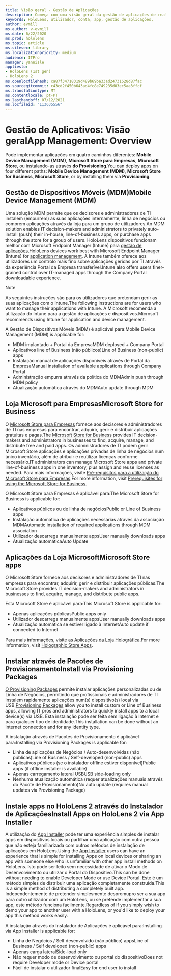 ```yaml
---
title: Visão geral - Gestão de Aplicações
description: Começa com uma visão geral da gestão de aplicações de realidade mista com a gestão de dispositivos móveis, loja da Microsoft para negócios e pacotes de provisionamento.
keywords: HoloLens, utilizador, conta, app, gestão de aplicações,
author: evmill
ms.author: v-evmill
ms.date: 6/22/2020
ms.prod: hololens
ms.topic: article
ms.sitesec: library
ms.localizationpriority: medium
audience: ITPro
manager: yannisle
appliesto:
- HoloLens (1st gen)
- HoloLens 2
ms.openlocfilehash: ca87f34718319d489b69ba33ad24731628d87fac
ms.sourcegitcommit: c43cd2f450b643ad4fc8e749235d03ec5aa3ffcf
ms.translationtype: MT
ms.contentlocale: pt-PT
ms.lasthandoff: 07/12/2021
ms.locfileid: "113635556"
---
```

# <a name="app-management-overview"></a><span data-ttu-id="b0e4b-104">Gestão de Aplicativos: Visão geral</span><span class="sxs-lookup"><span data-stu-id="b0e4b-104">App Management: Overview</span></span>

<span data-ttu-id="b0e4b-105">Pode implementar aplicações em quatro caminhos diferentes: **Mobile Device Management (MDM)**, **Microsoft Store para Empresas**, **Microsoft Store**, ou instalando-as através **do Provisioning**.</span><span class="sxs-lookup"><span data-stu-id="b0e4b-105">You can deploy apps on four different paths: **Mobile Device Management (MDM)**, **Microsoft Store for Business**, **Microsoft Store**, or by installing them via **Provisioning**.</span></span>

## <a name="mobile-device-management-mdm"></a><span data-ttu-id="b0e4b-106">Gestão de Dispositivos Móveis (MDM)</span><span class="sxs-lookup"><span data-stu-id="b0e4b-106">Mobile Device Management (MDM)</span></span>

<span data-ttu-id="b0e4b-107">Uma solução MDM permite que os decisores e administradores de TI instalem (empurrem) as suas aplicações internamente, linha de negócios ou comprem aplicações através da loja para um grupo de utilizadores.</span><span class="sxs-lookup"><span data-stu-id="b0e4b-107">An MDM solution enables IT decision-makers and administrators to privately auto-install (push) their in-house, line-of-business apps, or purchase apps through the store for a group of users.</span></span> <span data-ttu-id="b0e4b-108">HoloLens dispositivos funcionam melhor com Microsoft Endpoint Manager (Intune) para [gestão de aplicações.](app-deploy-intune.md)</span><span class="sxs-lookup"><span data-stu-id="b0e4b-108">HoloLens devices work best with Microsoft Endpoint Manager (Intune) for [application management](app-deploy-intune.md).</span></span> <span data-ttu-id="b0e4b-109">A Intune também oferece aos utilizadores um controlo mais fino sobre aplicações geridas por TI através da experiência Portal da Empresa transferível.</span><span class="sxs-lookup"><span data-stu-id="b0e4b-109">Intune also offers users finer-grained control over IT-managed apps through the Company Portal downloadable experience.</span></span>

> [!NOTE]
> <span data-ttu-id="b0e4b-110">As seguintes instruções são para os utilizadores que pretendam gerir as suas aplicações com o Intune.</span><span class="sxs-lookup"><span data-stu-id="b0e4b-110">The following instructions are for users who want to manage their applications with Intune.</span></span> <span data-ttu-id="b0e4b-111">A Microsoft recomenda a utilização do Intune para a gestão de aplicações e dispositivos.</span><span class="sxs-lookup"><span data-stu-id="b0e4b-111">Microsoft recommends using Intune for application and device management.</span></span>

<span data-ttu-id="b0e4b-112">A Gestão de Dispositivos Móveis (MDM) é aplicável para:</span><span class="sxs-lookup"><span data-stu-id="b0e4b-112">Mobile Device Management (MDM) is applicable for:</span></span>

* <span data-ttu-id="b0e4b-113">MDM implantado + Portal da Empresa</span><span class="sxs-lookup"><span data-stu-id="b0e4b-113">MDM deployed + Company Portal</span></span>
* <span data-ttu-id="b0e4b-114">Aplicativos line of Business (não públicos)</span><span class="sxs-lookup"><span data-stu-id="b0e4b-114">Line of Business (non-public) apps</span></span>
* <span data-ttu-id="b0e4b-115">Instalação manual de aplicações disponíveis através de Portal da Empresa</span><span class="sxs-lookup"><span data-stu-id="b0e4b-115">Manual installation of available applications through Company Portal</span></span>
* <span data-ttu-id="b0e4b-116">Administração empurra através da política do MDM</span><span class="sxs-lookup"><span data-stu-id="b0e4b-116">Admin push through MDM policy</span></span>
* <span data-ttu-id="b0e4b-117">Atualização automática através do MDM</span><span class="sxs-lookup"><span data-stu-id="b0e4b-117">Auto update through MDM</span></span>

## <a name="microsoft-store-for-business"></a><span data-ttu-id="b0e4b-118">Loja Microsoft para Empresas</span><span class="sxs-lookup"><span data-stu-id="b0e4b-118">Microsoft Store for Business</span></span>

<span data-ttu-id="b0e4b-119">O [Microsoft Store para Empresas](app-deploy-store-business.md) fornece aos decisores e administradores de TI nas empresas para encontrar, adquirir, gerir e distribuir aplicações gratuitas e pagas.</span><span class="sxs-lookup"><span data-stu-id="b0e4b-119">The [Microsoft Store for Business](app-deploy-store-business.md) provides IT decision-makers and administrators in businesses to find, acquire, manage, and distribute free and paid apps.</span></span> <span data-ttu-id="b0e4b-120">Os administradores de TI podem gerir Microsoft Store aplicações e aplicações privadas de linha de negócios num único inventário, além de atribuir e reutilizar licenças conforme necessário.</span><span class="sxs-lookup"><span data-stu-id="b0e4b-120">IT administrators can manage Microsoft Store apps and private line-of-business apps in one inventory, plus assign and reuse licenses as needed.</span></span> <span data-ttu-id="b0e4b-121">Para mais informações, visite [Pré-requisitos para a utilização do Microsoft Store para Empresas](/microsoft-store/prerequisites-microsoft-store-for-business).</span><span class="sxs-lookup"><span data-stu-id="b0e4b-121">For more information, visit [Prerequisites for using the Microsoft Store for Business](/microsoft-store/prerequisites-microsoft-store-for-business).</span></span>

<span data-ttu-id="b0e4b-122">O Microsoft Store para Empresas é aplicável para:</span><span class="sxs-lookup"><span data-stu-id="b0e4b-122">The Microsoft Store for Business is applicable for:</span></span>

* <span data-ttu-id="b0e4b-123">Aplicativos públicos ou de linha de negócios</span><span class="sxs-lookup"><span data-stu-id="b0e4b-123">Public or Line of Business apps</span></span>
* <span data-ttu-id="b0e4b-124">Instalação automática de aplicações necessárias através da associação MDM</span><span class="sxs-lookup"><span data-stu-id="b0e4b-124">Automatic installation of required applications through MDM association</span></span>
* <span data-ttu-id="b0e4b-125">Utilizador descarrega manualmente apps</span><span class="sxs-lookup"><span data-stu-id="b0e4b-125">User manually downloads apps</span></span>
* <span data-ttu-id="b0e4b-126">Atualização automática</span><span class="sxs-lookup"><span data-stu-id="b0e4b-126">Auto Update</span></span>

## <a name="microsoft-store-apps"></a><span data-ttu-id="b0e4b-127">Aplicações da Loja Microsoft</span><span class="sxs-lookup"><span data-stu-id="b0e4b-127">Microsoft Store apps</span></span>

<span data-ttu-id="b0e4b-128">O Microsoft Store fornece aos decisores e administradores de TI nas empresas para encontrar, adquirir, gerir e distribuir aplicações públicas.</span><span class="sxs-lookup"><span data-stu-id="b0e4b-128">The Microsoft Store provides IT decision-makers and administrators in businesses to find, acquire, manage, and distribute public apps.</span></span>

<span data-ttu-id="b0e4b-129">Esta Microsoft Store é aplicável para:</span><span class="sxs-lookup"><span data-stu-id="b0e4b-129">This Microsoft Store is applicable for:</span></span>

* <span data-ttu-id="b0e4b-130">Apenas aplicações públicas</span><span class="sxs-lookup"><span data-stu-id="b0e4b-130">Public apps only</span></span>
* <span data-ttu-id="b0e4b-131">Utilizador descarrega manualmente apps</span><span class="sxs-lookup"><span data-stu-id="b0e4b-131">User manually downloads apps</span></span>
* <span data-ttu-id="b0e4b-132">Atualização automática se estiver ligado à Internet</span><span class="sxs-lookup"><span data-stu-id="b0e4b-132">Auto update if connected to Internet</span></span>

<span data-ttu-id="b0e4b-133">Para mais informações, visite [as Aplicações da Loja Holográfica.](/hololens/holographic-store-apps)</span><span class="sxs-lookup"><span data-stu-id="b0e4b-133">For more information, visit [Holographic Store Apps](/hololens/holographic-store-apps).</span></span>

## <a name="install-via-provisioning-packages"></a><span data-ttu-id="b0e4b-134">Instalar através de Pacotes de Provisionamento</span><span class="sxs-lookup"><span data-stu-id="b0e4b-134">Install via Provisioning Packages</span></span>

<span data-ttu-id="b0e4b-135">[O Provisioning Packages](app-deploy-provisioning-package.md) permite instalar aplicações personalizadas ou de Linha de Negócios, permitindo que profissionais e administradores de TI instalem rapidamente aplicações num(s) dispositivo(s) local via USB.</span><span class="sxs-lookup"><span data-stu-id="b0e4b-135">[Provisioning Packages](app-deploy-provisioning-package.md) allow you to install custom or Line of Business apps, allowing IT pros and administrators to quickly install apps to a local device(s) via USB.</span></span> <span data-ttu-id="b0e4b-136">Esta instalação pode ser feita sem ligação à Internet e para qualquer tipo de identidade.</span><span class="sxs-lookup"><span data-stu-id="b0e4b-136">This installation can be done without an internet connection and for any identity type.</span></span>

<span data-ttu-id="b0e4b-137">A instalação através de Pacotes de Provisionamento é aplicável para:</span><span class="sxs-lookup"><span data-stu-id="b0e4b-137">Installing via Provisioning Packages is applicable for:</span></span>

* <span data-ttu-id="b0e4b-138">Linha de aplicações de Negócios / Auto-desenvolvidas (não públicas)</span><span class="sxs-lookup"><span data-stu-id="b0e4b-138">Line of Business / Self-developed (non-public) apps</span></span>
* <span data-ttu-id="b0e4b-139">Aplicativos públicos (se o instalador offline estiver disponível)</span><span class="sxs-lookup"><span data-stu-id="b0e4b-139">Public apps (if offline installer is available)</span></span>
* <span data-ttu-id="b0e4b-140">Apenas carregamento lateral USB</span><span class="sxs-lookup"><span data-stu-id="b0e4b-140">USB side-loading only</span></span>
* <span data-ttu-id="b0e4b-141">Nenhuma atualização automática (requer atualizações manuais através do Pacote de Provisionamento)</span><span class="sxs-lookup"><span data-stu-id="b0e4b-141">No auto update (requires manual updates via Provisioning Package)</span></span>

## <a name="install-apps-on-hololens-2-via-app-installer"></a><span data-ttu-id="b0e4b-142">Instale apps no HoloLens 2 através do Instalador de Aplicações</span><span class="sxs-lookup"><span data-stu-id="b0e4b-142">Install Apps on HoloLens 2 via App Installer</span></span>

<span data-ttu-id="b0e4b-143">A utilização do [App Installer](app-deploy-app-installer.md) pode ter uma experiência simples de instalar apps em dispositivos locais ou partilhar uma aplicação com outra pessoa que não esteja familiarizada com outros métodos de instalação de aplicações em HoloLens.</span><span class="sxs-lookup"><span data-stu-id="b0e4b-143">Using the [App Installer](app-deploy-app-installer.md) users can have an experience that is simple for installing Apps on local devices or sharing an app with someone else who is unfamiliar with other app install methods on HoloLens.</span></span> <span data-ttu-id="b0e4b-144">Isto pode ser feito sem necessidade de ativar o Modo de Desenvolvimento ou utilizar o Portal do Dispositivo.</span><span class="sxs-lookup"><span data-stu-id="b0e4b-144">This can be done without needing to enable Developer Mode or use Device Portal.</span></span> <span data-ttu-id="b0e4b-145">Este é um método simples de distribuir uma aplicação completamente construída.</span><span class="sxs-lookup"><span data-stu-id="b0e4b-145">This is a simple method of distributing a completely built app.</span></span> <span data-ttu-id="b0e4b-146">Independentemente de pretender simplesmente despromupro ser a sua app para outro utilizador com um HoloLens, ou se pretende implementar a sua app, este método funciona facilmente.</span><span class="sxs-lookup"><span data-stu-id="b0e4b-146">Regardless of if you simply wish to demo your app to another user with a HoloLens, or you'd like to deploy your app this method works easily.</span></span>

<span data-ttu-id="b0e4b-147">A instalação através do Instalador de Aplicações é aplicável para:</span><span class="sxs-lookup"><span data-stu-id="b0e4b-147">Installing via App Installer is applicable for:</span></span>

* <span data-ttu-id="b0e4b-148">Linha de Negócios / Self desenvolvido (não público) apps</span><span class="sxs-lookup"><span data-stu-id="b0e4b-148">Line of Business / Self developed (non-public) apps</span></span>
* <span data-ttu-id="b0e4b-149">Apenas carga lateral</span><span class="sxs-lookup"><span data-stu-id="b0e4b-149">Side-load only</span></span>
* <span data-ttu-id="b0e4b-150">Não requer modo de desenvolvimento ou portal do dispositivo</span><span class="sxs-lookup"><span data-stu-id="b0e4b-150">Does not require Developer mode or Device portal</span></span>
* <span data-ttu-id="b0e4b-151">Fácil de instalar o utilizador final</span><span class="sxs-lookup"><span data-stu-id="b0e4b-151">Easy for end user to install</span></span>
